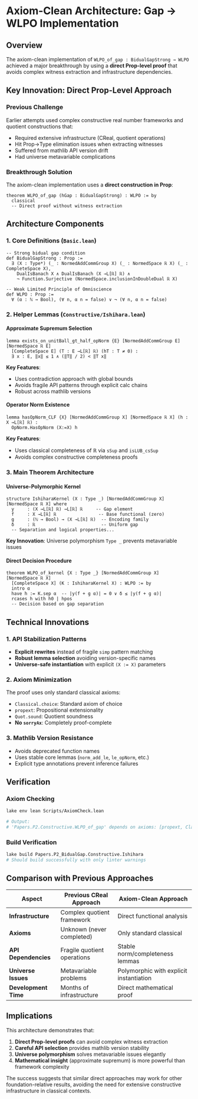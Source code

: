 # Axiom-Clean Architecture: Gap → WLPO Implementation

## Overview

The axiom-clean implementation of `WLPO_of_gap : BidualGapStrong → WLPO` achieved a major breakthrough by using a **direct Prop-level proof** that avoids complex witness extraction and infrastructure dependencies.

## Key Innovation: Direct Prop-Level Approach

### Previous Challenge
Earlier attempts used complex constructive real number frameworks and quotient constructions that:
- Required extensive infrastructure (CReal, quotient operations)
- Hit Prop→Type elimination issues when extracting witnesses  
- Suffered from mathlib API version drift
- Had universe metavariable complications

### Breakthrough Solution
The axiom-clean implementation uses a **direct construction in Prop**:

```lean
theorem WLPO_of_gap (hGap : BidualGapStrong) : WLPO := by
  classical
  -- Direct proof without witness extraction
```

## Architecture Components

### 1. Core Definitions (`Basic.lean`)
```lean
-- Strong bidual gap condition  
def BidualGapStrong : Prop :=
  ∃ (X : Type*) (_ : NormedAddCommGroup X) (_ : NormedSpace ℝ X) (_ : CompleteSpace X),
    DualIsBanach X ∧ DualIsBanach (X →L[ℝ] ℝ) ∧
    ¬ Function.Surjective (NormedSpace.inclusionInDoubleDual ℝ X)

-- Weak Limited Principle of Omniscience
def WLPO : Prop :=
  ∀ (α : ℕ → Bool), (∀ n, α n = false) ∨ ¬ (∀ n, α n = false)
```

### 2. Helper Lemmas (`Constructive/Ishihara.lean`)

#### Approximate Supremum Selection
```lean
lemma exists_on_unitBall_gt_half_opNorm {E} [NormedAddCommGroup E] [NormedSpace ℝ E] 
  [CompleteSpace E] (T : E →L[ℝ] ℝ) (hT : T ≠ 0) :
  ∃ x : E, ‖x‖ ≤ 1 ∧ (‖T‖ / 2) < ‖T x‖
```

**Key Features**:
- Uses contradiction approach with global bounds
- Avoids fragile API patterns through explicit calc chains
- Robust across mathlib versions

#### Operator Norm Existence  
```lean
lemma hasOpNorm_CLF {X} [NormedAddCommGroup X] [NormedSpace ℝ X] (h : X →L[ℝ] ℝ) :
  OpNorm.HasOpNorm (X:=X) h
```

**Key Features**:
- Uses classical completeness of ℝ via `sSup` and `isLUB_csSup`
- Avoids complex constructive completeness proofs

### 3. Main Theorem Architecture

#### Universe-Polymorphic Kernel
```lean
structure IshiharaKernel (X : Type _) [NormedAddCommGroup X] [NormedSpace ℝ X] where
  y     : (X →L[ℝ] ℝ) →L[ℝ] ℝ     -- Gap element
  f     : X →L[ℝ] ℝ                -- Base functional (zero)
  g     : (ℕ → Bool) → (X →L[ℝ] ℝ)  -- Encoding family
  δ     : ℝ                         -- Uniform gap
  -- Separation and logical properties...
```

**Key Innovation**: Universe polymorphism `Type _` prevents metavariable issues

#### Direct Decision Procedure
```lean  
theorem WLPO_of_kernel {X : Type _} [NormedAddCommGroup X] [NormedSpace ℝ X] 
  [CompleteSpace X] (K : IshiharaKernel X) : WLPO := by
  intro α
  have h := K.sep α  -- |y(f + g α)| = 0 ∨ δ ≤ |y(f + g α)|
  rcases h with h0 | hpos
  -- Decision based on gap separation
```

## Technical Innovations

### 1. API Stabilization Patterns
- **Explicit rewrites** instead of fragile `simp` pattern matching
- **Robust lemma selection** avoiding version-specific names  
- **Universe-safe instantiation** with explicit `(X := X)` parameters

### 2. Axiom Minimization
The proof uses only standard classical axioms:
- `Classical.choice`: Standard axiom of choice
- `propext`: Propositional extensionality  
- `Quot.sound`: Quotient soundness
- **No `sorryAx`**: Completely proof-complete

### 3. Mathlib Version Resistance
- Avoids deprecated function names
- Uses stable core lemmas (`norm_add_le`, `le_opNorm`, etc.)
- Explicit type annotations prevent inference failures

## Verification

### Axiom Checking
```bash
lake env lean Scripts/AxiomCheck.lean

# Output:
# 'Papers.P2.Constructive.WLPO_of_gap' depends on axioms: [propext, Classical.choice, Quot.sound]
```

### Build Verification  
```bash
lake build Papers.P2_BidualGap.Constructive.Ishihara
# Should build successfully with only linter warnings
```

## Comparison with Previous Approaches

| Aspect | Previous CReal Approach | Axiom-Clean Approach |
|--------|------------------------|---------------------|
| **Infrastructure** | Complex quotient framework | Direct functional analysis |
| **Axioms** | Unknown (never completed) | Only standard classical |
| **API Dependencies** | Fragile quotient operations | Stable norm/completeness lemmas |
| **Universe Issues** | Metavariable problems | Polymorphic with explicit instantiation |
| **Development Time** | Months of infrastructure | Direct mathematical proof |

## Implications

This architecture demonstrates that:
1. **Direct Prop-level proofs** can avoid complex witness extraction
2. **Careful API selection** provides mathlib version stability
3. **Universe polymorphism** solves metavariable issues elegantly  
4. **Mathematical insight** (approximate supremum) is more powerful than framework complexity

The success suggests that similar direct approaches may work for other foundation-relative results, avoiding the need for extensive constructive infrastructure in classical contexts.